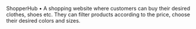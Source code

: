 ShopperHub
•	A shopping website where customers can buy their desired clothes, shoes etc. They can filter products according to the price, choose their desired colors and sizes.
